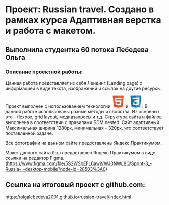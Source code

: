 # Проект: Russian travel. Создано в рамках курса Адаптивная верстка и работа с макетом.

## Выполнила студентка 60 потока Лебедева Ольга

### Описание проектной работы:

Данная работа представляет из себя Лендинг (Landing page) с информацией в виде текста, изображений и ссылок на другие ресурсы.

Проект выполнен с использованием технологии <img src="https://github.com/devicons/devicon/blob/master/icons/html5/html5-original.svg" title="html5" alt="html5" width="40" height="40"/> и <img src="https://github.com/devicons/devicon/blob/master/icons/css3/css3-original.svg" title="css" alt="css" width="40" height="40"/>. В данной работе использованы разные методы и свойства. Из основных это - flexbox, grid layout, медиазапросы и т.д. Структура сайта и файлов выполнена в соответствии с правилами БЭМ nested. Сайт адаптивный. Максимальная ширина 1280px, минимальная - 320px, что соответствует поставленной задаче.

Все фотографии на данном сайте предоставлены Яндекс.Практикумом.

Макет данного сайта был предоставлен Яндекс.Практикумом в виде ссылки на редактор Figma. (https://www.figma.com/file/5S2WSbEFL6awjVWJ0NWL8Q/Sprint-3_-Russia-_-desktop-mobile?node-id=28503%3A0)

## Ссылка на итоговый проект с github.com:

https://olgalebedeva2001.github.io/russian-travel/index.html
